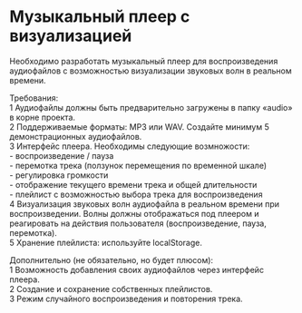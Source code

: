 # Музыкальный плеер с визуализацией

Необходимо разработать музыкальный плеер для воспроизведения аудиофайлов с возможностью визуализации звуковых волн в реальном времени.  

Требования:  
  1 Аудиофайлы должны быть предварительно загружены в папку «audio» в корне проекта.  
  2 Поддерживаемые форматы: MP3 или WAV. Создайте минимум 5 демонстрационных аудиофайлов.  
  3 Интерфейс плеера. Необходимы следующие возмножости:  
    - воспроизведение / пауза  
    - перемотка трека (ползунок перемещения по временной шкале)  
    - регулировка громкости  
    - отображение текущего времени трека и общей длительности  
    - плейлист с возможностью выбора трека для воспроизведения  
  4 Визуализация звуковых волн аудиофайла в реальном времени при воспроизведении. Волны должны отображаться под плеером и реагировать на действия пользователя (воспроизведение, пауза, перемотка).  
  5 Хранение плейлиста: используйте localStorage.  

Дополнительно (не обязательно, но будет плюсом):  
  1 Возможность добавления своих аудиофайлов через интерфейс плеера.  
  2 Создание и сохранение собственных плейлистов.  
  3 Режим случайного воспроизведения и повторения трека.  
